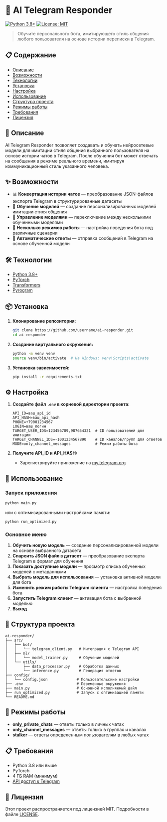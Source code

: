 # 🤖 AI Telegram Responder

[![Python 3.8+](https://img.shields.io/badge/python-3.8+-blue.svg)](https://www.python.org/downloads/)
[![License: MIT](https://img.shields.io/badge/License-MIT-yellow.svg)](https://opensource.org/licenses/MIT)

> Обучите персонального бота, имитирующего стиль общения любого пользователя на основе истории переписки в Telegram.

## 📋 Содержание

- [Описание](#-описание)
- [Возможности](#-возможности)
- [Технологии](#-технологии)
- [Установка](#-установка)
- [Настройка](#-настройка)
- [Использование](#-использование)
- [Структура проекта](#-структура-проекта)
- [Режимы работы](#-режимы-работы)
- [Требования](#-требования)
- [Лицензия](#-лицензия)

## 📖 Описание

AI Telegram Responder позволяет создавать и обучать нейросетевые модели для имитации стиля общения выбранного пользователя на основе истории чатов в Telegram. После обучения бот может отвечать на сообщения в режиме реального времени, имитируя коммуникационный стиль указанного человека.

## ✨ Возможности

- 📊 **Конвертация истории чатов** — преобразование JSON-файлов экспорта Telegram в структурированные датасеты
- 🧠 **Обучение моделей** — создание персонализированных моделей имитации стиля общения
- 🔄 **Управление моделями** — переключение между несколькими обученными моделями
- 🔁 **Несколько режимов работы** — настройка поведения бота под различные сценарии
- 💬 **Автоматические ответы** — отправка сообщений в Telegram на основе обученной модели

## 🛠️ Технологии

- [Python 3.8+](https://www.python.org/)
- [PyTorch](https://pytorch.org/)
- [Transformers](https://huggingface.co/transformers/)
- [Pyrogram](https://docs.pyrogram.org/)

## 📦 Установка

1. **Клонирование репозитория:**
   ```bash
   git clone https://github.com/username/ai-responder.git
   cd ai-responder
   ```

2. **Создание виртуального окружения:**
   ```bash
   python -m venv venv
   source venv/bin/activate  # На Windows: venv\Scripts\activate
   ```

3. **Установка зависимостей:**
   ```bash
   pip install -r requirements.txt
   ```

## ⚙️ Настройка

1. **Создайте файл `.env` в корневой директории проекта:**
   ```
   API_ID=ваш_api_id
   API_HASH=ваш_api_hash
   PHONE=+79001234567
   LOGIN=ваш_логин
   TARGET_USER_IDS=123456789,987654321  # ID пользователей для имитации
   TARGET_CHANNEL_IDS=-1001234567890    # ID каналов/групп для ответов
   MODE=only_channel_messages           # Режим работы бота
   ```

2. **Получите API_ID и API_HASH:**
   - Зарегистрируйте приложение на [my.telegram.org](https://my.telegram.org/apps)

## 🚀 Использование

### Запуск приложения

```bash
python main.py
```

или с оптимизированными настройками памяти:

```bash
python run_optimized.py
```

### Основное меню

1. **Обучить новую модель** — создание персонализированной модели на основе выбранного датасета
2. **Спарсить JSON файл в датасет** — преобразование экспорта Telegram в формат для обучения
3. **Показать доступные модели** — просмотр списка обученных моделей с метаданными
4. **Выбрать модель для использования** — установка активной модели для бота
5. **Изменить режим работы Telegram клиента** — настройка поведения бота
6. **Запустить Telegram клиент** — активация бота с выбранной моделью
7. **Выход**

## 📁 Структура проекта

```
ai-responder/
├── src/
│   ├── bot/
│   │   └── telegram_client.py   # Интеграция с Telegram API
│   ├── ml/
│   │   └── model_trainer.py     # Обучение моделей
│   └── utils/
│       ├── data_processor.py    # Обработка данных
│       └── inference.py         # Генерация ответов
├── config/
│   └── config.json             # Пользовательские настройки
├── .env                        # Переменные окружения
├── main.py                     # Основной исполняемый файл
├── run_optimized.py            # Запуск с оптимизацией памяти
└── README.md
```

## 🔄 Режимы работы

- **only_private_chats** — ответы только в личных чатах
- **only_channel_messages** — ответы только в группах и каналах
- **stalker** — ответы определенным пользователям в любых чатах

## 📋 Требования

- Python 3.8 или выше
- PyTorch
- 4 ГБ RAM (минимум)
- [API доступ к Telegram](https://my.telegram.org/apps)

## 📄 Лицензия

Этот проект распространяется под лицензией MIT. Подробности в файле [LICENSE](LICENSE).
